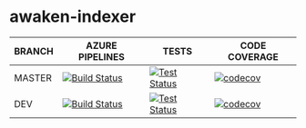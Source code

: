 # awaken-indexer

BRANCH | AZURE PIPELINES                                                                                                                                                                                                                                                                | TESTS                                                                                                                                                                                                                        | CODE COVERAGE
-------|--------------------------------------------------------------------------------------------------------------------------------------------------------------------------------------------------------------------------------------------------------------------------------|------------------------------------------------------------------------------------------------------------------------------------------------------------------------------------------------------------------------------|--------------
MASTER   | [![Build Status](https://dev.azure.com/Awaken-Finance/awaken-indexer/_apis/build/status/awaken-indexer?branchName=master)](https://dev.azure.com/Awaken-Finance/awaken-indexer/_build/latest?definitionId=7&branchName=master) | [![Test Status](https://img.shields.io/azure-devops/tests/Awaken-Finance/awaken-indexer/7/master)](https://dev.azure.com/Awaken-Finance/awaken-indexer/_build/latest?definitionId=7&branchName=master) | [![codecov](https://codecov.io/gh/Awaken-Finance/awaken-indexer/branch/master/graph/badge.svg?token=UK8FN4CPRM)](https://codecov.io/gh/Awaken-Finance/awaken-indexer)
DEV   | [![Build Status](https://dev.azure.com/Awaken-Finance/awaken-indexer/_apis/build/status/awaken-indexer?branchName=dev)](https://dev.azure.com/Awaken-Finance/awaken-indexer/_build/latest?definitionId=7&branchName=dev) | [![Test Status](https://img.shields.io/azure-devops/tests/Awaken-Finance/awaken-indexer/7/dev)](https://dev.azure.com/Awaken-Finance/awaken-indexer/_build/latest?definitionId=7&branchName=dev) | [![codecov](https://codecov.io/gh/Awaken-Finance/awaken-indexer/branch/dev/graph/badge.svg?token=UK8FN4CPRM)](https://codecov.io/gh/Awaken-Finance/awaken-indexer)
 
